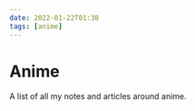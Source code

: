 ```yaml
---
date: 2022-01-22T01:38
tags: [anime]
---
```


# Anime

A list of all my notes and articles around anime.

